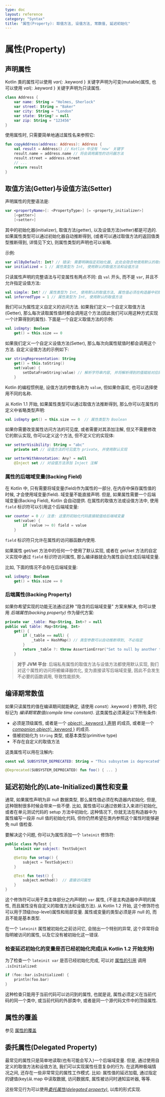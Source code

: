 ```yaml
---
type: doc
layout: reference
category: "Syntax"
title: "属性(Property): 取值方法, 设值方法, 常数值, 延迟初始化"
---
```


# 属性(Property)

## 声明属性

Kotlin 类的属性可以使用 *var*{: .keyword } 关键字声明为可变(mutable)属性, 也可以使用 *val*{: .keyword } 关键字声明为只读属性.

<div class="sample" markdown="1" theme="idea" data-highlight-only>

```kotlin
class Address {
    var name: String = "Holmes, Sherlock"
    var street: String = "Baker"
    var city: String = "London"
    var state: String? = null
    var zip: String = "123456"
}
```
</div>

使用属性时, 只需要简单地通过属性名来参照它:

<div class="sample" markdown="1" theme="idea" data-highlight-only>

```kotlin
fun copyAddress(address: Address): Address {
    val result = Address() // Kotlin 中没有 'new' 关键字
    result.name = address.name // 将会调用属性的访问器方法
    result.street = address.street
    // ...
    return result
}
```
</div>

## 取值方法(Getter)与设值方法(Setter)

声明属性的完整语法是:

<div class="sample" markdown="1" theme="idea" data-highlight-only auto-indent="false">

```kotlin
var <propertyName>[: <PropertyType>] [= <property_initializer>]
    [<getter>]
    [<setter>]
```
</div>

其中的初始化器(initializer), 取值方法(getter), 以及设值方法(setter)都是可选的.
如果属性类型可以通过初始化器自动推断得到, (或者可以通过取值方法的返回值类型推断得到, 详情见下文), 则属性类型的声明也可以省略.

示例:

<div class="sample" markdown="1" theme="idea" data-highlight-only auto-indent="false">

```kotlin
var allByDefault: Int? // 错误: 需要明确指定初始化器, 此处会隐含地使用默认的取值方法和设值方法
var initialized = 1 // 属性类型为 Int, 使用默认的取值方法和设值方法
```
</div>

只读属性声明的完整语法与可变属性有两点不同: 由 `val` 开头, 而不是 `var`, 并且不允许指定设值方法:

<div class="sample" markdown="1" theme="idea" data-highlight-only auto-indent="false">

```kotlin
val simple: Int? // 属性类型为 Int, 使用默认的取值方法, 属性值必须在构造器中初始化
val inferredType = 1 // 属性类型为 Int, 使用默认的取值方法
```
</div>

我们可以为属性定义自定义的访问方法.
如果我们定义一个自定义取值方法(Getter), 那么每次读取属性值时都会调用这个方法(因此我们可以用这种方式实现一个计算得到的属性).
下面是一个自定义取值方法的示例:

<div class="sample" markdown="1" theme="idea" data-highlight-only auto-indent="false">

```kotlin
val isEmpty: Boolean
    get() = this.size == 0
```
</div>

如果我们定义一个自定义设值方法(Setter), 那么每次向属性赋值时都会调用这个方法. 自定义设值方法的示例如下:

<div class="sample" markdown="1" theme="idea" data-highlight-only auto-indent="false">

```kotlin
var stringRepresentation: String
    get() = this.toString()
    set(value) {
        setDataFromString(value) // 解析字符串内容, 并将解析得到的值赋给对应的其他属性
    }
```
</div>

Kotlin 的编程惯例是, 设值方法的参数名称为 `value`, 但如果你喜欢, 也可以选择使用不同的名称.

从 Kotlin 1.1 开始, 如果属性类型可以通过取值方法推断得到, 那么你可以在属性的定义中省略类型声明:

<div class="sample" markdown="1" theme="idea" data-highlight-only>

```kotlin
val isEmpty get() = this.size == 0  // 属性类型为 Boolean
```
</div>

如果你需要改变属性访问方法的可见度, 或者需要对其添加注解, 但又不需要修改它的默认实现,
你可以定义这个方法, 但不定义它的实现体:

<div class="sample" markdown="1" theme="idea" data-highlight-only auto-indent="false">

```kotlin
var setterVisibility: String = "abc"
    private set // 设值方法的可见度为 private, 并使用默认实现

var setterWithAnnotation: Any? = null
    @Inject set // 对设值方法添加 Inject 注解
```
</div>

### 属性的后端域变量(Backing Field)

在 Kotlin 中, 只有需要将域变量(field)作为属性的一部分, 在内存中保存属性值的时候, 才会使用域变量(field).
域变量不能直接声明. 但是, 如果属性需要一个后端域变量(Backing Field), Kotlin 会自动提供.
在属性的取值方法或设值方法中, 使用 `field` 标识符可以引用这个后端域变量:

<div class="sample" markdown="1" theme="idea" data-highlight-only auto-indent="false">

```kotlin
var counter = 0 // 注意: 这里的初始化代码直接赋值给后端域变量
    set(value) {
        if (value >= 0) field = value
    }
```
</div>

`field` 标识符只允许在属性的访问器函数内使用.

如果属性 get/set 方法中的任何一个使用了默认实现, 或者在 get/set 方法的自定义实现中通过 `field` 标识符访问属性, 那么编译器就会为属性自动生成后端域变量.

比如, 下面的情况不会存在后端域变量:

<div class="sample" markdown="1" theme="idea" data-highlight-only auto-indent="false">

```kotlin
val isEmpty: Boolean
    get() = this.size == 0
```
</div>

### 后端属性(Backing Property)

如果你希望实现的功能无法通过这种 "隐含的后端域变量" 方案来解决, 你可以使用 *后端属性(backing property)* 作为替代方案:

<div class="sample" markdown="1" theme="idea" data-highlight-only auto-indent="false">

```kotlin
private var _table: Map<String, Int>? = null
public val table: Map<String, Int>
    get() {
        if (_table == null) {
            _table = HashMap() // 类型参数可以自动推断得到, 不必指定
        }
        return _table ?: throw AssertionError("Set to null by another thread")
    }
```
</div>

> **对于 JVM 平台**: 后端私有属性的取值方法与设值方法都使用默认实现, 我们对这个属性的访问将被编译器优化, 变为直接读写后端域变量,
因此不会发生不必要的函数调用, 导致性能损失.


## 编译期常数值

如果只读属性的值在编译期间就能确定, 请使用 *const*{: .keyword } 修饰符, 将它标记为 _编译期常数值(compile time constant)_.
这类属性必须满足以下所有条件:

  * 必须是顶级属性, 或者是一个 [*object*{: .keyword } 声明](object-declarations.html#object-declarations) 的成员, 或者是一个 [*companion object*{: .keyword }](object-declarations.html#companion-objects) 的成员.
  * 值被初始化为 `String` 类型, 或基本类型(primitive type)
  * 不存在自定义的取值方法

这类属性可以用在注解内:

<div class="sample" markdown="1" theme="idea" data-highlight-only>

```kotlin
const val SUBSYSTEM_DEPRECATED: String = "This subsystem is deprecated"

@Deprecated(SUBSYSTEM_DEPRECATED) fun foo() { ... }
```
</div>


## 延迟初始化的(Late-Initialized)属性和变量

通常, 如果属性声明为非 null 数据类型, 那么属性值必须在构造器内初始化. 但是, 这种限制很多时候会带来一些不便.
比如, 属性值可以通过依赖注入来进行初始化, 或者在单元测试代码的 setup 方法中初始化.
这种情况下, 你就无法在构造器中为属性编写一段非 null 值的初始化代码,
但你仍然希望在类内参照这个属性时能够避免 null 值检查.

要解决这个问题, 你可以为属性添加一个 `lateinit` 修饰符:

<div class="sample" markdown="1" theme="idea" data-highlight-only>

```kotlin
public class MyTest {
    lateinit var subject: TestSubject

    @SetUp fun setup() {
        subject = TestSubject()
    }

    @Test fun test() {
        subject.method()  // 直接访问属性
    }
}
```
</div>

这个修饰符可以用于类主体部分之内声明的 `var` 属性, (不是主构造器中声明的属性, 而且属性没有自定义的取值方法和设值方法).
从 Kotlin 1.2 开始, 这个修饰符也可以用于顶级(top-level)属性和局部变量.
属性或变量的类型必须是非 null 的, 而且不能是基本类型.

在一个 `lateinit` 属性被初始化之前访问它, 会抛出一个特别的异常, 这个异常将会指明被访问的属性, 以及它没有被初始化这一错误.

### 检查延迟初始化的变量是否已经初始化完成(从 Kotlin 1.2 开始支持)

为了检查一个 `lateinit var` 是否已经初始化完成, 可以对 [属性的引用](reflection.html#property-references) 调用 `.isInitialized`:

<div class="sample" markdown="1" theme="idea" data-highlight-only>

```kotlin
if (foo::bar.isInitialized) {
    println(foo.bar)
}
```
</div>

这种检查只能用于当前代码可以访问到的属性, 也就是说, 属性必须定义在当前代码的同一个类中,
或当前代码的外部类中, 或者是同一个源代码文件中的顶级属性.

## 属性的覆盖

参见 [属性的覆盖](classes.html#overriding-properties)

## 委托属性(Delegated Property)

最常见的属性只是简单地读取(也有可能会写入)一个后端域变量. 但是, 通过使用自定义的取值方法和设值方法, 我们可以实现属性任意复杂的行为.
在这两种极端情况之间, 还存在一些非常常见的属性工作模式.
比如: 属性值的延迟加载, 通过指定的键值(key)从 map 中读取数据, 访问数据库, 属性被访问时通知监听器, 等等.

这些常见行为可以使用[_委托属性(delegated property)_](delegated-properties.html), 以库的形式实现.
